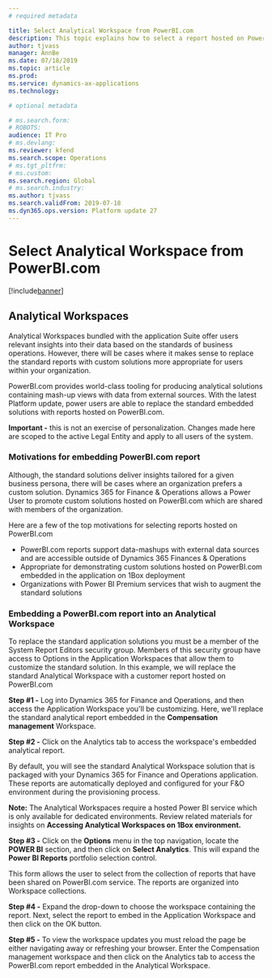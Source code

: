 ```yaml
---
# required metadata

title: Select Analytical Workspace from PowerBI.com 
description: This topic explains how to select a report hosted on PowerBI.com for an application workspace.
author: tjvass
manager: AnnBe
ms.date: 07/18/2019
ms.topic: article
ms.prod: 
ms.service: dynamics-ax-applications
ms.technology: 

# optional metadata

# ms.search.form:
# ROBOTS:
audience: IT Pro
# ms.devlang: 
ms.reviewer: kfend
ms.search.scope: Operations
# ms.tgt_pltfrm: 
# ms.custom:
ms.search.region: Global
# ms.search.industry:
ms.author: tjvass
ms.search.validFrom: 2019-07-18 
ms.dyn365.ops.version: Platform update 27
---
```


# Select Analytical Workspace from PowerBI.com

[!include[banner](../includes/banner.md)]

## Analytical Workspaces
Analytical Workspaces bundled with the application Suite offer users relevant insights into their data based on the standards of business operations.  However, there will be cases where it makes sense to replace the standard reports with custom solutions more appropriate for users within your organization.  

PowerBI.com provides world-class tooling for producing analytical solutions containing mash-up views with data from external sources.  With the latest Platform update, power users are able to replace the standard embedded solutions with reports hosted on PowerBI.com.    

**Important -** this is not an exercise of personalization.  Changes made here are scoped to the active Legal Entity and apply to all users of the system.


### Motivations for embedding PowerBI.com report
Although, the standard solutions deliver insights tailored for a given business persona, there will be cases where an organization prefers a custom solution.  Dynamics 365 for Finance & Operations allows a Power User to promote custom solutions hosted on PowerBI.com which are shared with members of the organization.  

Here are a few of the top motivations for selecting reports hosted on PowerBI.com
- PowerBI.com reports support data-mashups with external data sources and are accessible outside of Dynamics 365 Finances & Operations
- Appropriate for demonstrating custom solutions hosted on PowerBI.com embedded in the application on 1Box deployment 
- Organizations with Power BI Premium services that wish to augment the standard solutions

### Embedding a PowerBI.com report into an Analytical Workspace
To replace the standard application solutions you must be a member of the System Report Editors security group.  Members of this security group have access to Options in the Application Workspaces that allow them to customize the standard solution.  In this example, we will replace the standard Analytical Workspace with a customer report hosted on PowerBI.com

**Step #1 -** Log into Dynamics 365 for Finance and Operations, and then access the Application Workspace you'll be customizing.  Here, we'll replace the standard analytical report embedded in the **Compensation management** Workspace.
<Image>
  
 **Step #2 -** Click on the Analytics tab to access the workspace's embedded analytical report.
 <Image>
 
By default, you will see the standard Analytical Workspace solution that is packaged with your Dynamics 365 for Finance and Operations application.  These reports are automatically deployed and configured for your F&O environment during the provisioning process.

**Note:** The Analytical Workspaces require a hosted Power BI service which is only available for dedicated environments.  Review related materials for insights on **Accessing Analytical Workspaces on 1Box environment.**

**Step #3 -** Click on the **Options** menu in the top navigation, locate the **POWER BI** section, and then click on **Select Analytics**.  This will expand the **Power BI Reports** portfolio selection control.
<Image>
  
This form allows the user to select from the collection of reports that have been shared on PowerBI.com service.  The reports are organized into Workspace collections.

**Step #4 -** Expand the drop-down to choose the workspace containing the report.  Next, select the report to embed in the Application Workspace and then click on the OK button.  

**Step #5 -** To view the workspace updates you must reload the page be either navigating away or refreshing your browser.  Enter the Compensation management workspace and then click on the Analytics tab to access the PowerBI.com report embedded in the Analytical Workspace.


 
